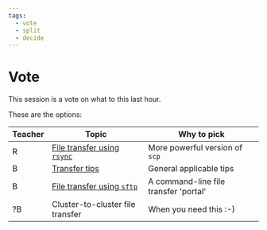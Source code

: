 ```yaml
---
tags:
  - vote
  - split
  - decide
---
```


# Vote

This session is a vote on what to this last hour.

These are the options:

<!-- markdownlint-disable MD013 --><!-- Tables cannot be split up over lines, hence will break 80 characters per line -->

Teacher|Topic                                         |Why to pick
-------|----------------------------------------------|-------------------------------------
R      |[File transfer using `rsync`](rsync/README.md)|More powerful version of `scp`
B      |[Transfer tips](transfer_tips/README.md)      |General applicable tips
B      |[File transfer using `sftp`](sftp/README.md)  |A command-line file transfer 'portal'
?B     |Cluster-to-cluster file transfer              |When you need this :-)

<!-- markdownlint-enable MD013 -->
